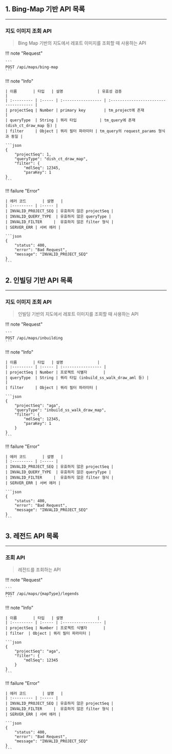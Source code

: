 ## 1. Bing-Map 기반 API 목록

---

### 지도 이미지 조회 API

> Bing Map 기반의 지도에서 레포트 이미지를 조회할 때 사용하는 API

!!! note "Request"

    ```
    POST /api/maps/bing-map
    ```

!!! note "Info"

    | 이름       | 타입   | 설명               | 유효성 검증                           |
    | :--------- | :----- | :----------------- | :------------------------------------ |
    | projectSeq | Number | primary key        | tm_project에 존재                     |
    | queryType  | String | 쿼리 타입          | tm_query에 존재 (dish_ct_draw_map 등) |
    | filter     | Object | 쿼리 필터 파라미터 | tm_query의 request_params 형식과 동일 |

    ```json
    {
        "projectSeq": 1,
        "queryType": "dish_ct_draw_map",
        "filter": {
            "mdlSeq": 12345,
            "paraKey": 1
    }
    ```

!!! failure "Error"

    | 에러 코드       | 설명   |
    | :--------- | :----- |
    | INVALID_PROJECT_SEQ | 유효하지 않은 projectSeq |
    | INVALID_QUERY_TYPE  | 유효하지 않은 queryType |
    | INVALID_FILTER     | 	유효하지 않은 filter 형식 |
    | SERVER_ERR | 서버 에러 |

    ```json
    {
        "status": 400,
        "error": "Bad Request",
        "message": "INVALID_PROJECT_SEQ"
    }
    ```

## 2. 인빌딩 기반 API 목록

---

### 지도 이미지 조회 API

> 인빌딩 기반의 지도에서 레포트 이미지를 조회할 때 사용하는 API

!!! note "Request"

    ```
    POST /api/maps/inbuilding
    ```

!!! note "Info"

    | 이름       | 타입   | 설명               |
    | :--------- | :----- | :----------------- |
    | projectSeq | Number | 프로젝트 식별자       |
    | queryType  | String | 쿼리 타입 (inbuild_ss_walk_draw_aml 등) |         |
    | filter     | Object | 쿼리 필터 파라미터 |

    ```json
    {
        "projectSeq": "aga",
        "queryType": "inbuild_ss_walk_draw_map",
        "filter": {
            "mdlSeq": 12345,
            "paraKey": 1
        }
    }
    ```

!!! failure "Error"

    | 에러 코드       | 설명   |
    | :--------- | :----- |
    | INVALID_PROJECT_SEQ | 유효하지 않은 projectSeq |
    | INVALID_QUERY_TYPE  | 유효하지 않은 queryType |
    | INVALID_FILTER     | 	유효하지 않은 filter 형식 |
    | SERVER_ERR | 서버 에러 |

    ```json
    {
        "status": 400,
        "error": "Bad Request",
        "message": "INVALID_PROJECT_SEQ"
    }
    ```

## 3. 레전드 API 목록

---

### 조회 API

> 레전드를 조회하는 API

!!! note "Request"

    ```
    POST /api/maps/{mapType}/legends
    ```

!!! note "Info"

    | 이름       | 타입   | 설명               |
    | :--------- | :----- | :----------------- |
    | projectSeq | Number | 프로젝트 식별자       |
    | filter  | Object | 쿼리 필터 파라미터 |

    ```json
    {
        "projectSeq": "aga",
        "filter": {
            "mdlSeq": 12345
        }
    }
    ```

!!! failure "Error"

    | 에러 코드       | 설명   |
    | :--------- | :----- |
    | INVALID_PROJECT_SEQ | 유효하지 않은 projectSeq |
    | INVALID_FILTER     | 	유효하지 않은 filter 형식 |
    | SERVER_ERR | 서버 에러 |

    ```json
    {
        "status": 400,
        "error": "Bad Request",
        "message": "INVALID_PROJECT_SEQ"
    }
    ```
